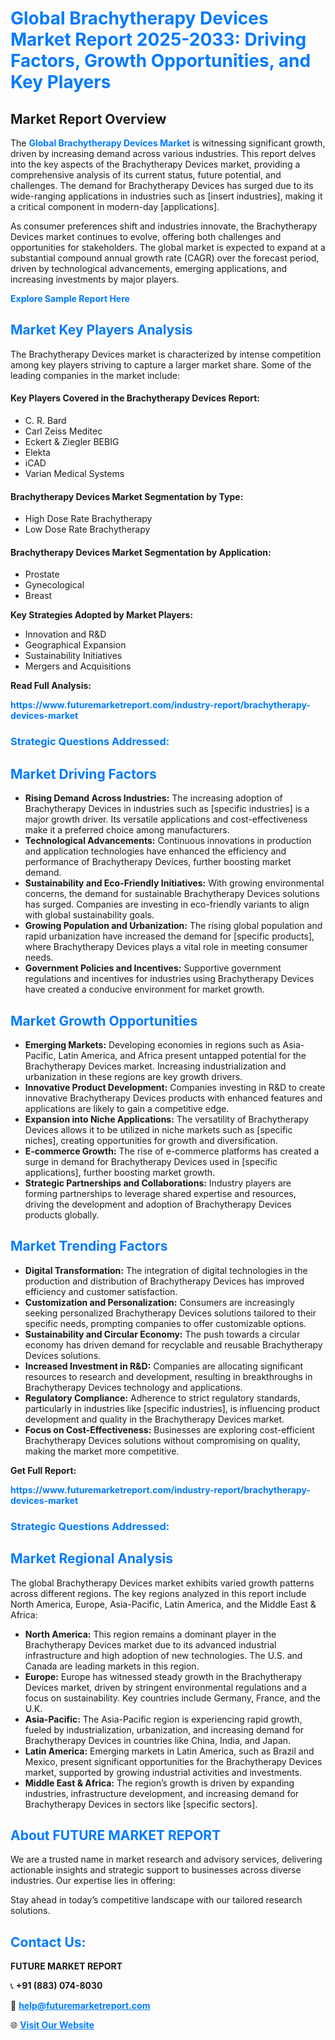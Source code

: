 <h1 style="color: #007BFF;">Global Brachytherapy Devices Market Report 2025-2033: Driving Factors, Growth Opportunities, and Key Players</h1>

<section id="overview">
<h2>Market Report Overview</h2>
<p>The <a href="https://www.futuremarketreport.com/industry-report/brachytherapy-devices-market" style="color: #007BFF; text-decoration: none;"><strong>Global Brachytherapy Devices Market</strong></a> is witnessing significant growth, driven by increasing demand across various industries. This report delves into the key aspects of the Brachytherapy Devices market, providing a comprehensive analysis of its current status, future potential, and challenges. The demand for Brachytherapy Devices has surged due to its wide-ranging applications in industries such as [insert industries], making it a critical component in modern-day [applications].</p>
<p>As consumer preferences shift and industries innovate, the Brachytherapy Devices market continues to evolve, offering both challenges and opportunities for stakeholders. The global market is expected to expand at a substantial compound annual growth rate (CAGR) over the forecast period, driven by technological advancements, emerging applications, and increasing investments by major players.</p>
</section>

<section id="overview">
<p><a href="https://www.futuremarketreport.com/request-sample/reportId=64064" style="color: #007BFF; text-decoration: none;"><strong>Explore Sample Report Here</strong></a></p>
</section>

<section id="key-players">
<h2 style="color: #007BFF;">Market Key Players Analysis</h2>
<p>The Brachytherapy Devices market is characterized by intense competition among key players striving to capture a larger market share. Some of the leading companies in the market include:</p>
<h4>Key Players Covered in the Brachytherapy Devices Report:</h4>
<ul><li>C. R. Bard</li><li>Carl Zeiss Meditec</li><li>Eckert &amp; Ziegler BEBIG</li><li>Elekta</li><li>iCAD</li><li>Varian Medical Systems</li></ul>
<h4>Brachytherapy Devices Market Segmentation by Type:</h4>
<ul><li>High Dose Rate Brachytherapy</li><li>Low Dose Rate Brachytherapy</li></ul>

<h4>Brachytherapy Devices Market Segmentation by Application:</h4>
<ul><li>Prostate</li><li>Gynecological</li><li>Breast</li></ul>
<p><strong>Key Strategies Adopted by Market Players:</strong></p>
<ul>
<li>Innovation and R&D</li>
<li>Geographical Expansion</li>
<li>Sustainability Initiatives</li>
<li>Mergers and Acquisitions</li>
</ul>
</section>

<section>
<p><strong>Read Full Analysis: </strong></p><a href="https://www.futuremarketreport.com/industry-report/brachytherapy-devices-market" style="color: #007BFF; text-decoration: none;"><strong>https://www.futuremarketreport.com/industry-report/brachytherapy-devices-market</strong></a>
<h3 style="color: #007BFF;">Strategic Questions Addressed:</h3>
</section>

<section id="driving-factors">
<h2 style="color: #007BFF;">Market Driving Factors</h2>
<ul>
<li><strong>Rising Demand Across Industries:</strong> The increasing adoption of Brachytherapy Devices in industries such as [specific industries] is a major growth driver. Its versatile applications and cost-effectiveness make it a preferred choice among manufacturers.</li>
<li><strong>Technological Advancements:</strong> Continuous innovations in production and application technologies have enhanced the efficiency and performance of Brachytherapy Devices, further boosting market demand.</li>
<li><strong>Sustainability and Eco-Friendly Initiatives:</strong> With growing environmental concerns, the demand for sustainable Brachytherapy Devices solutions has surged. Companies are investing in eco-friendly variants to align with global sustainability goals.</li>
<li><strong>Growing Population and Urbanization:</strong> The rising global population and rapid urbanization have increased the demand for [specific products], where Brachytherapy Devices plays a vital role in meeting consumer needs.</li>
<li><strong>Government Policies and Incentives:</strong> Supportive government regulations and incentives for industries using Brachytherapy Devices have created a conducive environment for market growth.</li>
</ul>
</section>

<section id="growth-opportunities">
<h2 style="color: #007BFF;">Market Growth Opportunities</h2>
<ul>
<li><strong>Emerging Markets:</strong> Developing economies in regions such as Asia-Pacific, Latin America, and Africa present untapped potential for the Brachytherapy Devices market. Increasing industrialization and urbanization in these regions are key growth drivers.</li>
<li><strong>Innovative Product Development:</strong> Companies investing in R&D to create innovative Brachytherapy Devices products with enhanced features and applications are likely to gain a competitive edge.</li>
<li><strong>Expansion into Niche Applications:</strong> The versatility of Brachytherapy Devices allows it to be utilized in niche markets such as [specific niches], creating opportunities for growth and diversification.</li>
<li><strong>E-commerce Growth:</strong> The rise of e-commerce platforms has created a surge in demand for Brachytherapy Devices used in [specific applications], further boosting market growth.</li>
<li><strong>Strategic Partnerships and Collaborations:</strong> Industry players are forming partnerships to leverage shared expertise and resources, driving the development and adoption of Brachytherapy Devices products globally.</li>
</ul>
</section>

<section id="trending-factors">
<h2 style="color: #007BFF;">Market Trending Factors</h2>
<ul>
<li><strong>Digital Transformation:</strong> The integration of digital technologies in the production and distribution of Brachytherapy Devices has improved efficiency and customer satisfaction.</li>
<li><strong>Customization and Personalization:</strong> Consumers are increasingly seeking personalized Brachytherapy Devices solutions tailored to their specific needs, prompting companies to offer customizable options.</li>
<li><strong>Sustainability and Circular Economy:</strong> The push towards a circular economy has driven demand for recyclable and reusable Brachytherapy Devices solutions.</li>
<li><strong>Increased Investment in R&D:</strong> Companies are allocating significant resources to research and development, resulting in breakthroughs in Brachytherapy Devices technology and applications.</li>
<li><strong>Regulatory Compliance:</strong> Adherence to strict regulatory standards, particularly in industries like [specific industries], is influencing product development and quality in the Brachytherapy Devices market.</li>
<li><strong>Focus on Cost-Effectiveness:</strong> Businesses are exploring cost-efficient Brachytherapy Devices solutions without compromising on quality, making the market more competitive.</li>
</ul>
</section>

<section>
<p><strong>Get Full Report: </strong></p><a href="https://www.futuremarketreport.com/industry-report/brachytherapy-devices-market" style="color: #007BFF; text-decoration: none;"><strong>https://www.futuremarketreport.com/industry-report/brachytherapy-devices-market</strong></a>
<h3 style="color: #007BFF;">Strategic Questions Addressed:</h3>
</section>


<section id="regional-analysis">
<h2 style="color: #007BFF;">Market Regional Analysis</h2>
<p>The global Brachytherapy Devices market exhibits varied growth patterns across different regions. The key regions analyzed in this report include North America, Europe, Asia-Pacific, Latin America, and the Middle East & Africa:</p>
<ul>
<li><strong>North America:</strong> This region remains a dominant player in the Brachytherapy Devices market due to its advanced industrial infrastructure and high adoption of new technologies. The U.S. and Canada are leading markets in this region.</li>
<li><strong>Europe:</strong> Europe has witnessed steady growth in the Brachytherapy Devices market, driven by stringent environmental regulations and a focus on sustainability. Key countries include Germany, France, and the U.K.</li>
<li><strong>Asia-Pacific:</strong> The Asia-Pacific region is experiencing rapid growth, fueled by industrialization, urbanization, and increasing demand for Brachytherapy Devices in countries like China, India, and Japan.</li>
<li><strong>Latin America:</strong> Emerging markets in Latin America, such as Brazil and Mexico, present significant opportunities for the Brachytherapy Devices market, supported by growing industrial activities and investments.</li>
<li><strong>Middle East & Africa:</strong> The region’s growth is driven by expanding industries, infrastructure development, and increasing demand for Brachytherapy Devices in sectors like [specific sectors].</li>
</ul>
</section>

<footer>
<h2 style="color: #007BFF;">About FUTURE MARKET REPORT</h2>
<p>We are a trusted name in market research and advisory services, delivering actionable insights and strategic support to businesses across diverse industries. Our expertise lies in offering:</p>

<p>Stay ahead in today’s competitive landscape with our tailored research solutions.</p>

<h2 style="color: #007BFF;">Contact Us:</h2>
<p><strong>FUTURE MARKET REPORT</strong></p>
<p>📞 <strong>+91 (883) 074-8030</strong></p>
<p>📧 <strong><a href="mailto:help@futuremarketreport.com" style="color: #007BFF;">help@futuremarketreport.com</a></strong></p>
<p>🌐 <strong><a href="https://www.futuremarketreport.com/" style="color: #007BFF;">Visit Our Website</a></strong></p>
</footer>